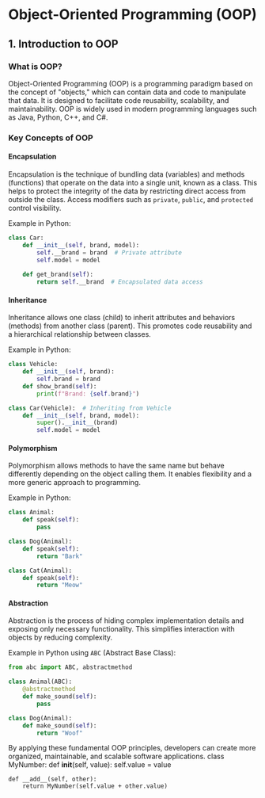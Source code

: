# Object-Oriented Programming (OOP)

## 1. **Introduction to OOP**

### What is OOP?
Object-Oriented Programming (OOP) is a programming paradigm based on the concept of "objects," which can contain data and code to manipulate that data. It is designed to facilitate code reusability, scalability, and maintainability. OOP is widely used in modern programming languages such as Java, Python, C++, and C#.

### Key Concepts of OOP

#### Encapsulation
Encapsulation is the technique of bundling data (variables) and methods (functions) that operate on the data into a single unit, known as a class. This helps to protect the integrity of the data by restricting direct access from outside the class. Access modifiers such as `private`, `public`, and `protected` control visibility.

Example in Python:
```python
class Car:
    def __init__(self, brand, model):
        self.__brand = brand  # Private attribute
        self.model = model
    
    def get_brand(self):
        return self.__brand  # Encapsulated data access
```

#### Inheritance
Inheritance allows one class (child) to inherit attributes and behaviors (methods) from another class (parent). This promotes code reusability and a hierarchical relationship between classes.

Example in Python:
```python
class Vehicle:
    def __init__(self, brand):
        self.brand = brand
    def show_brand(self):
        print(f"Brand: {self.brand}")

class Car(Vehicle):  # Inheriting from Vehicle
    def __init__(self, brand, model):
        super().__init__(brand)
        self.model = model
```

#### Polymorphism
Polymorphism allows methods to have the same name but behave differently depending on the object calling them. It enables flexibility and a more generic approach to programming.

Example in Python:
```python
class Animal:
    def speak(self):
        pass

class Dog(Animal):
    def speak(self):
        return "Bark"

class Cat(Animal):
    def speak(self):
        return "Meow"
```

#### Abstraction
Abstraction is the process of hiding complex implementation details and exposing only necessary functionality. This simplifies interaction with objects by reducing complexity.

Example in Python using `ABC` (Abstract Base Class):
```python
from abc import ABC, abstractmethod

class Animal(ABC):
    @abstractmethod
    def make_sound(self):
        pass

class Dog(Animal):
    def make_sound(self):
        return "Woof"
```

By applying these fundamental OOP principles, developers can create more organized, maintainable, and scalable software applications.
class MyNumber:
    def __init__(self, value):
        self.value = value

    def __add__(self, other):
        return MyNumber(self.value + other.value)
```
